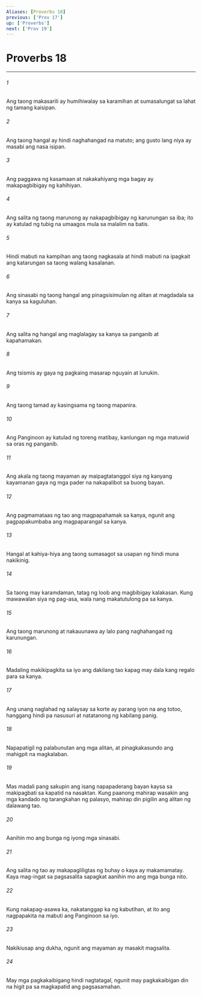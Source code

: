 ```yaml
---
Aliases: [Proverbs 18]
previous: ['Prov 17']
up: ['Proverbs']
next: ['Prov 19']
---
```

# Proverbs 18

***

###### 1
Ang taong makasarili ay humihiwalay sa karamihan at sumasalungat sa lahat ng tamang kaisipan. 

###### 2
Ang taong hangal ay hindi naghahangad na matuto; ang gusto lang niya ay masabi ang nasa isipan. 

###### 3
Ang paggawa ng kasamaan at nakakahiyang mga bagay ay makapagbibigay ng kahihiyan. 

###### 4
Ang salita ng taong marunong ay nakapagbibigay ng karunungan sa iba; ito ay katulad ng tubig na umaagos mula sa malalim na batis. 

###### 5
Hindi mabuti na kampihan ang taong nagkasala at hindi mabuti na ipagkait ang katarungan sa taong walang kasalanan. 

###### 6
Ang sinasabi ng taong hangal ang pinagsisimulan ng alitan at magdadala sa kanya sa kaguluhan. 

###### 7
Ang salita ng hangal ang maglalagay sa kanya sa panganib at kapahamakan. 

###### 8
Ang tsismis ay gaya ng pagkaing masarap nguyain at lunukin. 

###### 9
Ang taong tamad ay kasingsama ng taong mapanira. 

###### 10
Ang Panginoon ay katulad ng toreng matibay, kanlungan ng mga matuwid sa oras ng panganib. 

###### 11
Ang akala ng taong mayaman ay maipagtatanggol siya ng kanyang kayamanan gaya ng mga pader na nakapalibot sa buong bayan. 

###### 12
Ang pagmamataas ng tao ang magpapahamak sa kanya, ngunit ang pagpapakumbaba ang magpaparangal sa kanya. 

###### 13
Hangal at kahiya-hiya ang taong sumasagot sa usapan ng hindi muna nakikinig. 

###### 14
Sa taong may karamdaman, tatag ng loob ang magbibigay kalakasan. Kung mawawalan siya ng pag-asa, wala nang makatutulong pa sa kanya. 

###### 15
Ang taong marunong at nakauunawa ay lalo pang naghahangad ng karunungan. 

###### 16
Madaling makikipagkita sa iyo ang dakilang tao kapag may dala kang regalo para sa kanya. 

###### 17
Ang unang naglahad ng salaysay sa korte ay parang iyon na ang totoo, hanggang hindi pa nasusuri at natatanong ng kabilang panig. 

###### 18
Napapatigil ng palabunutan ang mga alitan, at pinagkakasundo ang mahigpit na magkalaban. 

###### 19
Mas madali pang sakupin ang isang napapaderang bayan kaysa sa makipagbati sa kapatid na nasaktan. Kung paanong mahirap wasakin ang mga kandado ng tarangkahan ng palasyo, mahirap din pigilin ang alitan ng dalawang tao. 

###### 20
Aanihin mo ang bunga ng iyong mga sinasabi. 

###### 21
Ang salita ng tao ay makapagliligtas ng buhay o kaya ay makamamatay. Kaya mag-ingat sa pagsasalita sapagkat aanihin mo ang mga bunga nito. 

###### 22
Kung nakapag-asawa ka, nakatanggap ka ng kabutihan, at ito ang nagpapakita na mabuti ang Panginoon sa iyo. 

###### 23
Nakikiusap ang dukha, ngunit ang mayaman ay masakit magsalita. 

###### 24
May mga pagkakaibigang hindi nagtatagal, ngunit may pagkakaibigan din na higit pa sa magkapatid ang pagsasamahan.
